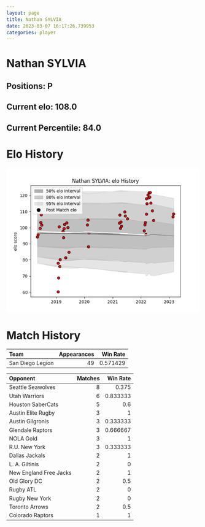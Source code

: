 ```yaml
---  
layout: page  
title: Nathan SYLVIA  
date: 2023-03-07 16:17:26.739953  
categories: player  
---
```

# Nathan SYLVIA

## Positions: P

## Current elo: 108.0

## Current Percentile: 84.0

# Elo History


![elo history](history_NathanSYLVIA.png)
# Match History


| Team             |   Appearances |   Win Rate |
|:-----------------|--------------:|-----------:|
| San Diego Legion |            49 |   0.571429 |

| Opponent               |   Matches |   Win Rate |
|:-----------------------|----------:|-----------:|
| Seattle Seawolves      |         8 |   0.375    |
| Utah Warriors          |         6 |   0.833333 |
| Houston SaberCats      |         5 |   0.6      |
| Austin Elite Rugby     |         3 |   1        |
| Austin Gilgronis       |         3 |   0.333333 |
| Glendale Raptors       |         3 |   0.666667 |
| NOLA Gold              |         3 |   1        |
| R.U. New York          |         3 |   0.333333 |
| Dallas Jackals         |         2 |   1        |
| L. A. Giltinis         |         2 |   0        |
| New England Free Jacks |         2 |   1        |
| Old Glory DC           |         2 |   0.5      |
| Rugby ATL              |         2 |   0        |
| Rugby New York         |         2 |   0        |
| Toronto Arrows         |         2 |   0.5      |
| Colorado Raptors       |         1 |   1        |